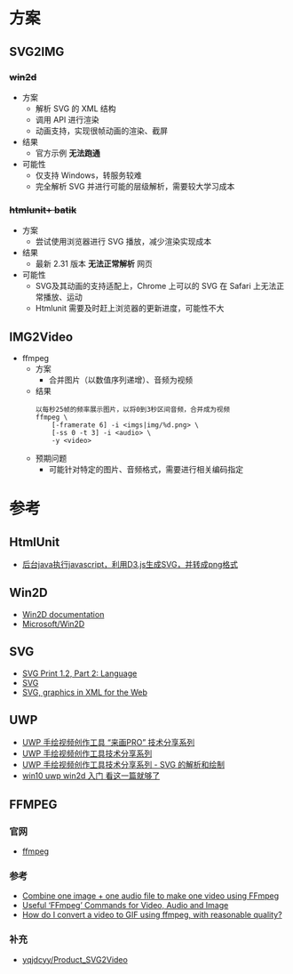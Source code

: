 
# 方案
## SVG2IMG
### ~~win2d~~
- 方案
    - 解析 SVG 的 XML 结构
    - 调用 API 进行渲染
    - 动画支持，实现很帧动画的渲染、截屏
- 结果
    - 官方示例 **无法跑通**
- 可能性
    - 仅支持 Windows，转服务较难
    - 完全解析 SVG 并进行可能的层级解析，需要较大学习成本

### ~~htmlunit+ batik~~
- 方案
    - 尝试使用浏览器进行 SVG 播放，减少渲染实现成本
- 结果
    - 最新 2.31 版本 **无法正常解析** 网页
- 可能性
    - SVG及其动画的支持适配上，Chrome 上可以的 SVG 在 Safari 上无法正常播放、运动
    - Htmlunit 需要及时赶上浏览器的更新进度，可能性不大


## IMG2Video
- ffmpeg
    - 方案
        - 合并图片（以数值序列递增）、音频为视频
    - 结果
        ```
        以每秒25帧的频率展示图片，以将0到3秒区间音频，合并成为视频
        ffmpeg \
            [-framerate 6] -i <imgs|img/%d.png> \ 
            [-ss 0 -t 3] -i <audio> \
            -y <video>
        ```
    - 预期问题
        - 可能针对特定的图片、音频格式，需要进行相关编码指定


# 参考
## HtmlUnit
- [后台java执行javascript，利用D3.js生成SVG，并转成png格式](https://www.jianshu.com/p/3bd154ff23f6)

## Win2D
- [Win2D documentation](http://microsoft.github.io/Win2D/html/Introduction.htm)
- [Microsoft/Win2D](https://github.com/Microsoft/Win2D)

## SVG
- [SVG Print 1.2, Part 2: Language](https://www.w3.org/TR/SVGPrint12/)
- [SVG](https://developer.mozilla.org/zh-CN/docs/Web/SVG)
- [SVG, graphics in XML for the Web](https://www.xul.fr/en-xml-svg.php)

## UWP
- [UWP 手绘视频创作工具 “来画PRO” 技术分享系列](https://www.debugrun.com/a/8OJoh6Y.html)
- [UWP 手绘视频创作工具技术分享系列](https://cloud.tencent.com/developer/article/1112164)
- [UWP 手绘视频创作工具技术分享系列 - SVG 的解析和绘制](http://www.cnblogs.com/shaomeng/p/7476480.html)
- [win10 uwp win2d 入门 看这一篇就够了](https://lindexi.gitee.io/lindexi/post/win10-uwp-win2d-%E5%85%A5%E9%97%A8-%E7%9C%8B%E8%BF%99%E4%B8%80%E7%AF%87%E5%B0%B1%E5%A4%9F%E4%BA%86.html)


## FFMPEG
### 官网
- [ffmpeg](https://www.ffmpeg.org/ffmpeg.html)

### 参考
- [Combine one image + one audio file to make one video using FFmpeg](https://superuser.com/questions/1041816/combine-one-image-one-audio-file-to-make-one-video-using-ffmpeg)
- [Useful ‘FFmpeg’ Commands for Video, Audio and Image ](https://www.tecmint.com/ffmpeg-commands-for-video-audio-and-image-conversion-in-linux/)
- [How do I convert a video to GIF using ffmpeg, with reasonable quality?](https://superuser.com/questions/556029/how-do-i-convert-a-video-to-gif-using-ffmpeg-with-reasonable-quality)

### 补充
- [yqjdcyy/Product_SVG2Video](https://github.com/yqjdcyy/Product_SVG2Video)